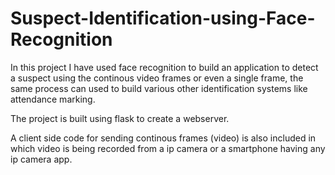 # Suspect-Identification-using-Face-Recognition

In this project I have used face recognition to build an application to detect a suspect using the continous video frames or even a single frame, the same process can used to build various other identification systems like attendance marking.

The project is built using flask to create a webserver.

A client side code for sending continous frames (video) is also included in which video is being recorded from a ip camera or a smartphone having any ip camera app.

